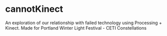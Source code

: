# cannotKinect
An exploration of our relationship with failed technology using Processing + Kinect. Made for Portland Winter Light Festival - CETI Constellations 
